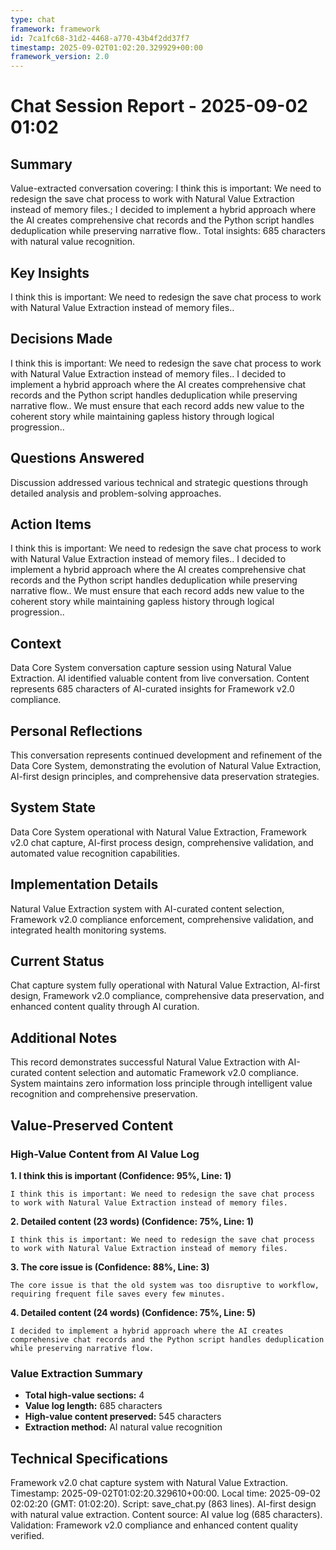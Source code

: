 ```yaml
---
type: chat
framework: framework
id: 7ca1fc68-31d2-4468-a770-43b4f2dd37f7
timestamp: 2025-09-02T01:02:20.329929+00:00
framework_version: 2.0
---
```


# Chat Session Report - 2025-09-02 01:02

## Summary
Value-extracted conversation covering: I think this is important: We need to redesign the save chat process to work with Natural Value Extraction instead of memory files.; I decided to implement a hybrid approach where the AI creates comprehensive chat records and the Python script handles deduplication while preserving narrative flow.. Total insights: 685 characters with natural value recognition.

## Key Insights
I think this is important: We need to redesign the save chat process to work with Natural Value Extraction instead of memory files..

## Decisions Made
I think this is important: We need to redesign the save chat process to work with Natural Value Extraction instead of memory files.. I decided to implement a hybrid approach where the AI creates comprehensive chat records and the Python script handles deduplication while preserving narrative flow.. We must ensure that each record adds new value to the coherent story while maintaining gapless history through logical progression..

## Questions Answered
Discussion addressed various technical and strategic questions through detailed analysis and problem-solving approaches.

## Action Items
I think this is important: We need to redesign the save chat process to work with Natural Value Extraction instead of memory files.. I decided to implement a hybrid approach where the AI creates comprehensive chat records and the Python script handles deduplication while preserving narrative flow.. We must ensure that each record adds new value to the coherent story while maintaining gapless history through logical progression..

## Context
Data Core System conversation capture session using Natural Value Extraction. AI identified valuable content from live conversation. Content represents 685 characters of AI-curated insights for Framework v2.0 compliance.

## Personal Reflections
This conversation represents continued development and refinement of the Data Core System, demonstrating the evolution of Natural Value Extraction, AI-first design principles, and comprehensive data preservation strategies.

## System State
Data Core System operational with Natural Value Extraction, Framework v2.0 chat capture, AI-first process design, comprehensive validation, and automated value recognition capabilities.

## Implementation Details
Natural Value Extraction system with AI-curated content selection, Framework v2.0 compliance enforcement, comprehensive validation, and integrated health monitoring systems.

## Current Status
Chat capture system fully operational with Natural Value Extraction, AI-first design, Framework v2.0 compliance, comprehensive data preservation, and enhanced content quality through AI curation.

## Additional Notes
This record demonstrates successful Natural Value Extraction with AI-curated content selection and automatic Framework v2.0 compliance. System maintains zero information loss principle through intelligent value recognition and comprehensive preservation.

## Value-Preserved Content
### High-Value Content from AI Value Log

**1. I think this is important (Confidence: 95%, Line: 1)**
```
I think this is important: We need to redesign the save chat process to work with Natural Value Extraction instead of memory files.
```

**2. Detailed content (23 words) (Confidence: 75%, Line: 1)**
```
I think this is important: We need to redesign the save chat process to work with Natural Value Extraction instead of memory files.
```

**3. The core issue is (Confidence: 88%, Line: 3)**
```
The core issue is that the old system was too disruptive to workflow, requiring frequent file saves every few minutes.
```

**4. Detailed content (24 words) (Confidence: 75%, Line: 5)**
```
I decided to implement a hybrid approach where the AI creates comprehensive chat records and the Python script handles deduplication while preserving narrative flow.
```

### Value Extraction Summary
- **Total high-value sections:** 4
- **Value log length:** 685 characters
- **High-value content preserved:** 545 characters
- **Extraction method:** AI natural value recognition



## Technical Specifications
Framework v2.0 chat capture system with Natural Value Extraction. Timestamp: 2025-09-02T01:02:20.329610+00:00. Local time: 2025-09-02 02:02:20 (GMT: 01:02:20). Script: save_chat.py (863 lines). AI-first design with natural value extraction. Content source: AI value log (685 characters). Validation: Framework v2.0 compliance and enhanced content quality verified.
